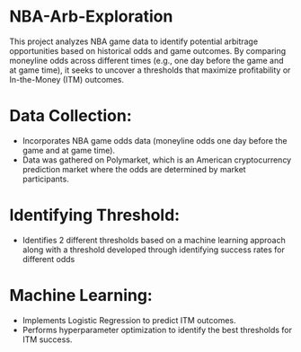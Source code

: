 # NBA-Arb-Exploration

This project analyzes NBA game data to identify potential arbitrage opportunities based on historical odds and game outcomes. By comparing moneyline odds across different times (e.g., one day before the game and at game time), it seeks to uncover a thresholds that maximize profitability or In-the-Money (ITM) outcomes.

# Data Collection:
- Incorporates NBA game odds data (moneyline odds one day before the game and at game time).
- Data was gathered on Polymarket, which is an American cryptocurrency prediction market where the odds are determined by market participants.


# Identifying Threshold:
- Identifies 2 different thresholds based on a machine learning approach along with a threshold developed through identifying success rates for different odds
  
# Machine Learning:
- Implements Logistic Regression to predict ITM outcomes.
- Performs hyperparameter optimization to identify the best thresholds for ITM success.



